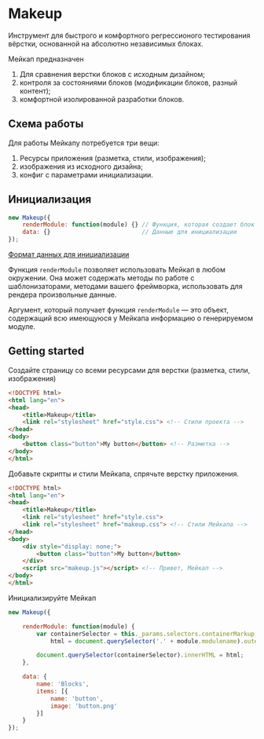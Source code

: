 Makeup
======

Инструмент для быстрого и комфортного регрессионого тестирования вёрстки, основанной на абсолютно независимых блоках.

Мейкап предназначен

1. Для сравнения верстки блоков с исходным дизайном;
2. контроля за состояниями блоков (модификации блоков, разный контент);
3. комфортной изолированной разработки блоков.

## Схема работы

Для работы Мейкапу потребуется три вещи:

1. Ресурсы приложения (разметка, стили, изображения);
2. изображения из исходного дизайна;
3. конфиг с параметрами инициализации.

## Инициализация

```js
new Makeup({
    renderModule: function(module) {} // Функция, которая создает блок в Мейкапе,
    data: {}                          // Данные для инициализации
});
```

[Формат данных для инициализации](docs/format.md)

Функция `renderModule` позволяет использовать Мейкап в любом окружении. Она может содержать методы по работе с шаблонизаторами, методами вашего фреймворка, использовать для рендера произвольные данные.

Аргумент, который получает функция `renderModule` — это объект, содержащий всю имеющуюся у Мейкапа информацию о генерируемом модуле.


## Getting started

Создайте страницу со всеми ресурсами для верстки (разметка, стили, изображения)

```html
<!DOCTYPE html>
<html lang="en">
<head>
    <title>Makeup</title>
    <link rel="stylesheet" href="style.css"> <!-- Стили проекта -->
</head>
<body>
    <button class="button">My button</button> <!-- Разметка -->
</body>
</html>
```

Добавьте скрипты и стили Мейкапа, спрячьте верстку приложения.

```html
<!DOCTYPE html>
<html lang="en">
<head>
    <title>Makeup</title>
    <link rel="stylesheet" href="style.css">
    <link rel="stylesheet" href="makeup.css"> <!-- Стили Мейкапа -->
</head>
<body>
    <div style="display: none;">
        <button class="button">My button</button>
    </div>
    <script src="makeup.js"></script> <!-- Привет, Мейкап -->
</body>
</html>
```

Инициализируйте Мейкап


```js
new Makeup({

    renderModule: function(module) {
        var containerSelector = this._params.selectors.containerMarkup,
            html = document.querySelector('.' + module.modulename).outerHTML;

        document.querySelector(containerSelector).innerHTML = html;
    },

    data: {
        name: 'Blocks',
        items: [{
            name: 'button',
            image: 'button.png'
        }]
    }
});
```


